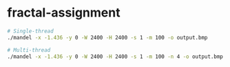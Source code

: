 # fractal-assignment

```bash
# Single-thread
./mandel -x -1.436 -y 0 -W 2400 -H 2400 -s 1 -m 100 -o output.bmp

# Multi-thread
./mandel -x -1.436 -y 0 -W 2400 -H 2400 -s 1 -m 100 -n 4 -o output.bmp
```
